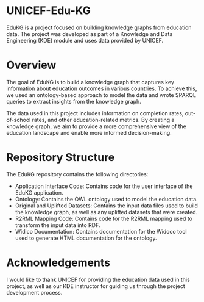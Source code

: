 # UNICEF-Edu-KG

EduKG is a project focused on building knowledge graphs from education data. The project was developed as part of a Knowledge and Data Engineering (KDE) module and uses data provided by UNICEF.

# Overview
The goal of EduKG is to build a knowledge graph that captures key information about education outcomes in various countries. To achieve this, we used an ontology-based approach to model the data and wrote SPARQL queries to extract insights from the knowledge graph.

The data used in this project includes information on completion rates, out-of-school rates, and other education-related metrics. By creating a knowledge graph, we aim to provide a more comprehensive view of the education landscape and enable more informed decision-making.

# Repository Structure

The EduKG repository contains the following directories:

- Application Interface Code: Contains code for the user interface of the EduKG application.
- Ontology: Contains the OWL ontology used to model the education data.
- Original and Uplifted Datasets: Contains the input data files used to build the knowledge graph, as well as any uplifted datasets that were created.
- R2RML Mapping Code: Contains code for the R2RML mapping used to transform the input data into RDF.
- Widico Documentation: Contains documentation for the Widoco tool used to generate HTML documentation for the ontology.

# Acknowledgements
I would like to thank UNICEF for providing the education data used in this project, as well as our KDE instructor for guiding us through the project development process.
